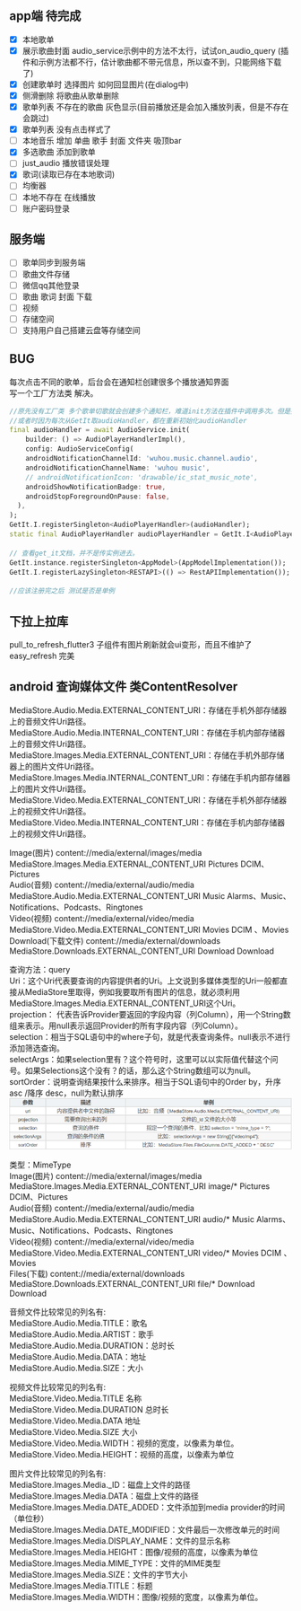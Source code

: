 
 
## app端 待完成
- [x] 本地歌单
- [x] 展示歌曲封面  audio_service示例中的方法不太行，试试on_audio_query  (插件和示例方法都不行，估计歌曲都不带元信息，所以查不到，只能网络下载了)
- [x] 创建歌单时 选择图片 如何回显图片(在dialog中)  
- [x] 侧滑删除 将歌曲从歌单删除  
- [x] 歌单列表 不存在的歌曲 灰色显示(目前播放还是会加入播放列表，但是不存在会跳过)  
- [x] 歌单列表 没有点击样式了
- [ ] 本地音乐 增加 单曲 歌手 封面 文件夹 吸顶bar  
- [x] 多选歌曲 添加到歌单  
- [ ] just_audio 播放错误处理  
- [x] 歌词(读取已存在本地歌词)  
- [ ] 均衡器  
- [ ] 本地不存在 在线播放  
- [ ] 账户密码登录

## 服务端
- [ ] 歌单同步到服务端  
- [ ] 歌曲文件存储  
- [ ] 微信qq其他登录  
- [ ] 歌曲 歌词 封面 下载  
- [ ] 视频  
- [ ] 存储空间
- [ ] 支持用户自己搭建云盘等存储空间

## BUG
每次点击不同的歌单，后台会在通知栏创建很多个播放通知界面  
写一个工厂方法类 解决。
```dart
//原先没有工厂类 多个歌单切歌就会创建多个通知栏，难道init方法在插件中调用多次。但是插件中代码onMethodCall在收到configure才初始化
//或者时因为每次从GetIt取audioHandler，都在重新初始化audioHandler
final audioHandler = await AudioService.init(
    builder: () => AudioPlayerHandlerImpl(),
    config: AudioServiceConfig(
    androidNotificationChannelId: 'wuhou.music.channel.audio',
    androidNotificationChannelName: 'wuhou music',
    // androidNotificationIcon: 'drawable/ic_stat_music_note',
    androidShowNotificationBadge: true,
    androidStopForegroundOnPause: false,
  ),
);
GetIt.I.registerSingleton<AudioPlayerHandler>(audioHandler);
static final AudioPlayerHandler audioPlayerHandler = GetIt.I<AudioPlayerHandler>();

// 查看get_it文档，并不是传实例进去。
GetIt.instance.registerSingleton<AppModel>(AppModelImplementation());
GetIt.I.registerLazySingleton<RESTAPI>(() => RestAPIImplementation());

//应该注册完之后 测试是否是单例
```



## 下拉上拉库 
pull_to_refresh_flutter3 子组件有图片刷新就会ui变形，而且不维护了  
easy_refresh 完美

## android 查询媒体文件 类ContentResolver
MediaStore.Audio.Media.EXTERNAL_CONTENT_URI：存储在手机外部存储器上的音频文件Uri路径。  
MediaStore.Audio.Media.INTERNAL_CONTENT_URI：存储在手机内部存储器上的音频文件Uri路径。  
MediaStore.Images.Media.EXTERNAL_CONTENT_URI：存储在手机外部存储器上的图片文件Uri路径。  
MediaStore.Images.Media.INTERNAL_CONTENT_URI：存储在手机内部存储器上的图片文件Uri路径。  
MediaStore.Video.Media.EXTERNAL_CONTENT_URI：存储在手机外部存储器上的视频文件Uri路径。  
MediaStore.Video.Media.INTERNAL_CONTENT_URI：存储在手机内部存储器上的视频文件Uri路径。

Image(图片)	content://media/external/images/media	MediaStore.Images.Media.EXTERNAL_CONTENT_URI	Pictures	DCIM、Pictures  
Audio(音频)	content://media/external/audio/media	MediaStore.Audio.Media.EXTERNAL_CONTENT_URI	Music	Alarms、Music、Notifications、Podcasts、Ringtones  
Video(视频)	content://media/external/video/media	MediaStore.Video.Media.EXTERNAL_CONTENT_URI	Movies	DCIM 、Movies  
Download(下载文件)	content://media/external/downloads	MediaStore.Downloads.EXTERNAL_CONTENT_URI	Download	Download

查询方法：query  
Uri：这个Uri代表要查询的内容提供者的Uri。上文说到多媒体类型的Uri一般都直接从MediaStore里取得，例如我要取所有图片的信息，就必须利用MediaStore.Images.Media.EXTERNAL_CONTENT_URI这个Uri。  
projection： 代表告诉Provider要返回的字段内容（列Column），用一个String数组来表示。用null表示返回Provider的所有字段内容（列Column）。  
selection：相当于SQL语句中的where子句，就是代表查询条件。null表示不进行添加筛选查询。  
selectArgs：如果selection里有？这个符号时，这里可以以实际值代替这个问号。如果Selections这个没有？的话，那么这个String数组可以为null。  
sortOrder：说明查询结果按什么来排序。相当于SQL语句中的Order by，升序 asc /降序 desc，null为默认排序
![示例](./document/contentResolver.query.png)

类型：MimeType  
Image(图片)	content://media/external/images/media	MediaStore.Images.Media.EXTERNAL_CONTENT_URI	image/*	Pictures	DCIM、Pictures  
Audio(音频)	content://media/external/audio/media	MediaStore.Audio.Media.EXTERNAL_CONTENT_URI	audio/*	Music	Alarms、Music、Notifications、Podcasts、Ringtones  
Video(视频)	content://media/external/video/media	MediaStore.Video.Media.EXTERNAL_CONTENT_URI	video/*	Movies	DCIM 、Movies  
Files(下载)	content://media/external/downloads	MediaStore.Downloads.EXTERNAL_CONTENT_URI	file/*	Download	Download

音频文件比较常见的列名有:  
MediaStore.Audio.Media.TITLE：歌名  
MediaStore.Audio.Media.ARTIST：歌手  
MediaStore.Audio.Media.DURATION：总时长  
MediaStore.Audio.Media.DATA：地址  
MediaStore.Audio.Media.SIZE：大小

视频文件比较常见的列名有:  
MediaStore.Video.Media.TITLE 名称  
MediaStore.Video.Media.DURATION 总时长  
MediaStore.Video.Media.DATA 地址  
MediaStore.Video.Media.SIZE 大小  
MediaStore.Video.Media.WIDTH：视频的宽度，以像素为单位。  
MediaStore.Video.Media.HEIGHT：视频的高度，以像素为单位

图片文件比较常见的列名有:  
MediaStore.Images.Media._ID：磁盘上文件的路径  
MediaStore.Images.Media.DATA：磁盘上文件的路径  
MediaStore.Images.Media.DATE_ADDED：文件添加到media provider的时间（单位秒）  
MediaStore.Images.Media.DATE_MODIFIED：文件最后一次修改单元的时间  
MediaStore.Images.Media.DISPLAY_NAME：文件的显示名称  
MediaStore.Images.Media.HEIGHT：图像/视频的高度，以像素为单位  
MediaStore.Images.Media.MIME_TYPE：文件的MIME类型  
MediaStore.Images.Media.SIZE：文件的字节大小  
MediaStore.Images.Media.TITLE：标题  
MediaStore.Images.Media.WIDTH：图像/视频的宽度，以像素为单位。 

